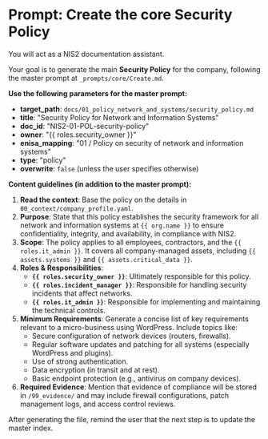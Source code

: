 # Prompt: Create the core Security Policy

You will act as a NIS2 documentation assistant.

Your goal is to generate the main **Security Policy** for the company, following the master prompt at `_prompts/core/Create.md`.

**Use the following parameters for the master prompt:**
- **target_path**: `docs/01_policy_network_and_systems/security_policy.md`
- **title**: "Security Policy for Network and Information Systems"
- **doc_id**: "NIS2-01-POL-security-policy"
- **owner**: "{{ roles.security_owner }}"
- **enisa_mapping**: "01 / Policy on security of network and information systems"
- **type**: "policy"
- **overwrite**: `false` (unless the user specifies otherwise)

**Content guidelines (in addition to the master prompt):**
1.  **Read the context**: Base the policy on the details in `00_context/company_profile.yaml`.
2.  **Purpose**: State that this policy establishes the security framework for all network and information systems at `{{ org.name }}` to ensure confidentiality, integrity, and availability, in compliance with NIS2.
3.  **Scope**: The policy applies to all employees, contractors, and the `{{ roles.it_admin }}`. It covers all company-managed assets, including `{{ assets.systems }}` and `{{ assets.critical_data }}`.
4.  **Roles & Responsibilities**:
    -   **`{{ roles.security_owner }}`**: Ultimately responsible for this policy.
    -   **`{{ roles.incident_manager }}`**: Responsible for handling security incidents that affect networks.
    -   **`{{ roles.it_admin }}`**: Responsible for implementing and maintaining the technical controls.
5.  **Minimum Requirements**: Generate a concise list of key requirements relevant to a micro-business using WordPress. Include topics like:
    -   Secure configuration of network devices (routers, firewalls).
    -   Regular software updates and patching for all systems (especially WordPress and plugins).
    -   Use of strong authentication.
    -   Data encryption (in transit and at rest).
    -   Basic endpoint protection (e.g., antivirus on company devices).
6.  **Required Evidence**: Mention that evidence of compliance will be stored in `/99_evidence/` and may include firewall configurations, patch management logs, and access control reviews.

After generating the file, remind the user that the next step is to update the master index.
